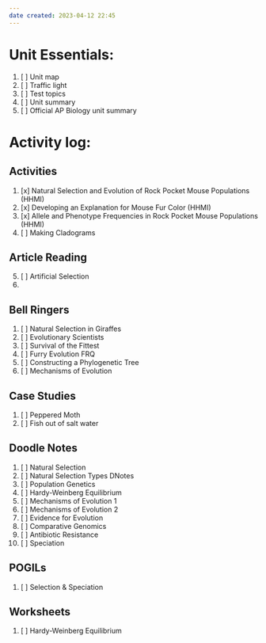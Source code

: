 ```yaml
---
date created: 2023-04-12 22:45
---
```


# Unit Essentials:

1. [ ] Unit map
2. [ ] Traffic light
3. [ ] Test topics
4. [ ] Unit summary
5. [ ] Official AP Biology unit summary

# Activity log:

## Activities

1. [x] Natural Selection and Evolution of Rock Pocket Mouse Populations (HHMI)
2. [x] Developing an Explanation for Mouse Fur Color (HHMI)
3. [x] Allele and Phenotype Frequencies in Rock Pocket Mouse Populations (HHMI)
4. [ ] Making Cladograms

## Article Reading

5. [ ] Artificial Selection
6. 

## Bell Ringers

1. [ ] Natural Selection in Giraffes
2. [ ] Evolutionary Scientists
3. [ ] Survival of the Fittest
4. [ ] Furry Evolution FRQ
5. [ ] Constructing a Phylogenetic Tree
6. [ ] Mechanisms of Evolution

## Case Studies

1. [ ] Peppered Moth
2. [ ] Fish out of salt water

## Doodle Notes

1. [ ] Natural Selection
2. [ ] Natural Selection Types DNotes
3. [ ] Population Genetics
4. [ ] Hardy-Weinberg Equilibrium
5. [ ] Mechanisms of Evolution 1
6. [ ] Mechanisms of Evolution 2
7. [ ] Evidence for Evolution
8. [ ] Comparative Genomics
9. [ ] Antibiotic Resistance
10. [ ] Speciation

## POGILs

1. [ ] Selection & Speciation

## Worksheets

1. [ ] Hardy-Weinberg Equilibrium

